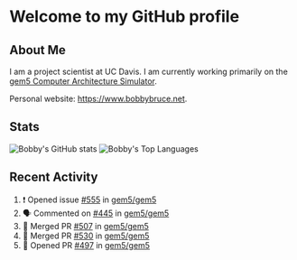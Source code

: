 # Welcome to my GitHub profile

## About Me

I am a project scientist at UC Davis. I am currently working primarily on the [gem5 Computer Architecture Simulator](https://github.com/gem5).

Personal website: <https://www.bobbybruce.net>.

## Stats

![Bobby's GitHub stats](https://github-readme-stats.vercel.app/api?username=bobbyrbruce&show_icons=true&theme=responsive&include_all_commits=true&count_private=true&show=reviews&disable_animations=true)
![Bobby's Top Languages ](https://github-readme-stats.vercel.app/api/top-langs/?username=bobbyrbruce&layout=compact&theme=responsive&count_private=true&langs_count=10&disable_animations=true)

## Recent Activity

<!--START_SECTION:activity-->
1. ❗ Opened issue [#555](https://github.com/gem5/gem5/issues/555) in [gem5/gem5](https://github.com/gem5/gem5)
2. 🗣 Commented on [#445](https://github.com/gem5/gem5/pull/445#issuecomment-1803789818) in [gem5/gem5](https://github.com/gem5/gem5)
3. 🎉 Merged PR [#507](https://github.com/gem5/gem5/pull/507) in [gem5/gem5](https://github.com/gem5/gem5)
4. 🎉 Merged PR [#530](https://github.com/gem5/gem5/pull/530) in [gem5/gem5](https://github.com/gem5/gem5)
5. 💪 Opened PR [#497](https://github.com/gem5/gem5/pull/497) in [gem5/gem5](https://github.com/gem5/gem5)
<!--END_SECTION:activity-->
